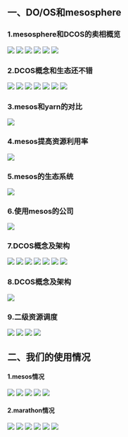 <h2>一、DO/OS和mesosphere</h2>
<h3>1.mesosphere和DCOS的卖相概览</h3>
    <img src="./images/dashboard-ee-4-1200x690.gif"/>
    <img src="./images/jobs-ee-1200x688.gif"/>
    <img src="./images/tweeter-services6-ee-1-1200x687.gif"/>
    <img src="./images/tweeter-services8-ee-1-1200x688.gif"/>
    <img src="./images/ui-system-health-ee-1-1200x750.gif"/>
    <img src="./images/ui-universe-ee-2-1200x688.gif"/>

<h3>2.DCOS概念和生态还不错</h3>
    <img src="./images/Snip20170829_1.png"/>
    <img src="./images/Snip20170829_2.png"/>
    <img src="./images/Snip20170829_3.png"/>
    <img src="./images/Snip20170829_4.png"/>
    <img src="./images/Snip20170829_5.png"/>
    <img src="./images/Snip20170829_15.png"/>
    <img src="./images/ibm001.png"/>

<h3>3.mesos和yarn的对比</h3>
    <img src="./images/yarn.png"/>
<h3>4.mesos提高资源利用率</h3>
    <img src="./images/Snip20170829_18.png"/>

<h3>5.mesos的生态系统</h3>
    <img src="./images/Snip20170829_16.png"/>

<h3>6.使用mesos的公司</h3>
    <img src="./images/Snip20170829_6.png"/>



<h3>7.DCOS概念及架构</h3>
    <img src="./images/Snip20170829_17.png"/>
    <img src="./images/Snip20170829_20.png"/>
    <img src="./images/Snip20170829_21.png"/>
    <img src="./images/Snip20170829_13.png"/>
    <img src="./images/Snip20170829_22.png"/>
    <img src="./images/Snip20170829_11.png"/>
    <img src="./images/Snip20170829_12.png"/>

<h3>8.DCOS概念及架构</h3>
    <img src="./images/Snip20170829_10.png"/>

<h3>9.二级资源调度</h3>
    <img src="./images/6.png"/>
    <img src="./images/7.png"/>
    <img src="./images/architecture3.jpg"/>
    <img src="./images/architecture-example.jpg"/>


<h2>二、我们的使用情况</h2>
<h4>1.mesos情况</h4>
    <img src="./images/Snip20170820_7.png"/>
    <img src="./images/Snip20170820_10.png"/>
    <img src="./images/Snip20170820_1.png"/>
    <img src="./images/Snip20170820_2.png"/>
    <img src="./images/Snip20170820_3.png"/>
<h4>2.marathon情况</h4>
    <img src="./images/Snip20170820_4.png"/>
    <img src="./images/Snip20170820_5.png"/>
    <img src="./images/Snip20170820_6.png"/>
    <img src="./images/Snip20170827_1.png"/>
    <img src="./images/Snip20170827_4.png"/>
    <img src="./images/Snip20170827_5.png"/>



